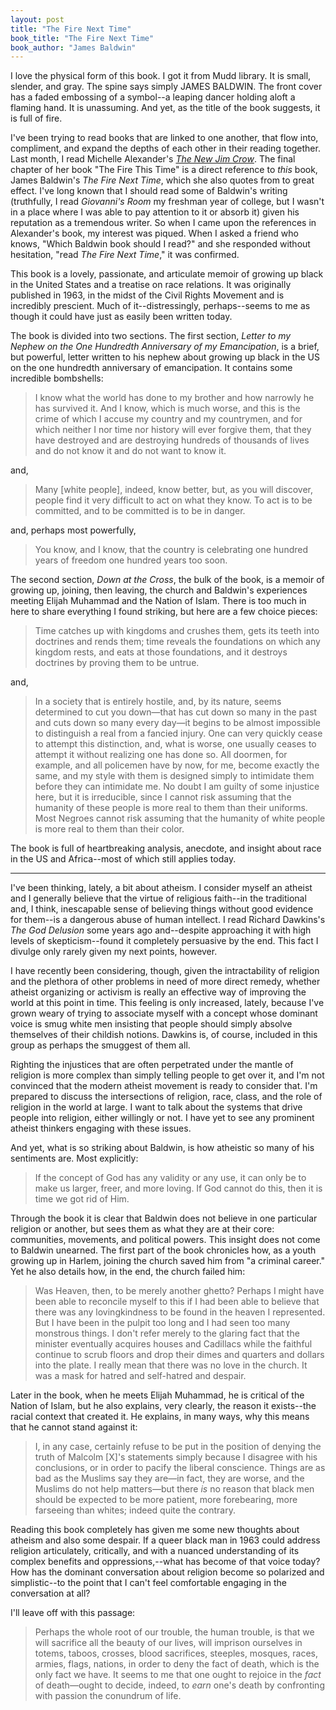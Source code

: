```yaml
---
layout: post
title: "The Fire Next Time"
book_title: "The Fire Next Time"
book_author: "James Baldwin"
---
```


I love the physical form of this book. I got it from Mudd library. It is small, slender, and gray. The spine says simply JAMES BALDWIN. The front cover has a faded embossing of a symbol--a leaping dancer holding aloft a flaming hand. It is unassuming. And yet, as the title of the book suggests, it is full of fire.

I've been trying to read books that are linked to one another, that flow into, compliment, and expand the depths of each other in their reading together. Last month, I read Michelle Alexander's *[The New Jim Crow](http://books.whimsicaliti.es/reflections/2013/02/03/the-new-jim-crow.html)*. The final chapter of her book "The Fire This Time" is a direct reference to *this* book, James Baldwin's *The Fire Next Time*, which she also quotes from to great effect. I've long known that I should read some of Baldwin's writing (truthfully, I read *Giovanni's Room* my freshman year of college, but I wasn't in a place where I was able to pay attention to it or absorb it) given his reputation as a tremendous writer. So when I came upon the references in Alexander's book, my interest was piqued. When I asked a friend who knows, "Which Baldwin book should I read?" and she responded without hesitation, "read *The Fire Next Time*," it was confirmed.

This book is a lovely, passionate, and articulate memoir of growing up black in the United States and a treatise on race relations. It was originally published in 1963, in the midst of the Civil Rights Movement and is incredibly prescient. Much of it--distressingly, perhaps--seems to me as though it could have just as easily been written today.

The book is divided into two sections. The first section, *Letter to my Nephew on the One Hundredth Anniversary of my Emancipation*, is a brief, but powerful, letter written to his nephew about growing up black in the US on the one hundredth anniversary of emancipation. It contains some incredible bombshells:

> I know what the world has done to my brother and how narrowly he has survived it. And I know, which is much worse, and this is the crime of which I accuse my country and my countrymen, and for which neither I nor time nor history will ever forgive them, that they have destroyed and are destroying hundreds of thousands of lives and do not know it and do not want to know it.

and,

> Many \[white people\], indeed, know better, but, as you will discover, people find it very difficult to act on what they know. To act is to be committed, and to be committed is to be in danger.

and, perhaps most powerfully,

> You know, and I know, that the country is celebrating one hundred years of freedom one hundred years too soon.

The second section, *Down at the Cross*, the bulk of the book, is a memoir of growing up, joining, then leaving, the church and Baldwin's experiences meeting Elijah Muhammad and the Nation of Islam. There is too much in here to share everything I found striking, but here are a few choice pieces:

> Time catches up with kingdoms and crushes them, gets its teeth into doctrines and rends them; time reveals the foundations on which any kingdom rests, and eats at those foundations, and it destroys doctrines by proving them to be untrue.

and,

> In a society that is entirely hostile, and, by its nature, seems determined to cut you down—that has cut down so many in the past and cuts down so many every day—it begins to be almost impossible to distinguish a real from a fancied injury. One can very quickly cease to attempt this distinction, and, what is worse, one usually ceases to attempt it without realizing one has done so. All doormen, for example, and all policemen have by now, for me, become exactly the same, and my style with them is designed simply to intimidate them before they can intimidate me. No doubt I am guilty of some injustice here, but it is irreducible, since I cannot risk assuming that the humanity of these people is more real to them than their uniforms. Most Negroes cannot risk assuming that the humanity of white people is more real to them than their color.

The book is full of heartbreaking analysis, anecdote, and insight about race in the US and Africa--most of which still applies today.

* * *

I've been thinking, lately, a bit about atheism. I consider myself an atheist and I generally believe that the virtue of religious faith--in the traditional and, I think, inescapable sense of believing things without good evidence for them--is a dangerous abuse of human intellect. I read Richard Dawkins's *The God Delusion* some years ago and--despite approaching it with high levels of skepticism--found it completely persuasive by the end. This fact I divulge only rarely given my next points, however.

I have recently been considering, though, given the intractability of religion and the plethora of other problems in need of more direct remedy, whether atheist organizing or activism is really an effective way of improving the world at this point in time. This feeling is only increased, lately, because I've grown weary of trying to associate myself with a concept whose dominant voice is smug white men insisting that people should simply absolve themselves of their childish notions. Dawkins is, of course, included in this group as perhaps the smuggest of them all.

Righting the injustices that are often perpetrated under the mantle of religion is more complex than simply telling people to get over it, and I'm not convinced that the modern atheist movement is ready to consider that. I'm prepared to discuss the intersections of religion, race, class, and the role of religion in the world at large. I want to talk about the systems that drive people into religion, either willingly or not. I have yet to see any prominent atheist thinkers engaging with these issues.

And yet, what is so striking about Baldwin, is how atheistic so many of his sentiments are. Most explicitly:

> If the concept of God has any validity or any use, it can only be to make us larger, freer, and more loving. If God cannot do this, then it is time we got rid of Him.

Through the book it is clear that Baldwin does not believe in one particular religion or another, but sees them as what they are at their core: communities, movements, and political powers. This insight does not come to Baldwin unearned. The first part of the book chronicles how, as a youth growing up in Harlem, joining the church saved him from "a criminal career." Yet he also details how, in the end, the church failed him:

> Was Heaven, then, to be merely another ghetto? Perhaps I might have been able to reconcile myself to this if I had been able to believe that there was any lovingkindness to be found in the heaven I represented. But I have been in the pulpit too long and I had seen too many monstrous things. I don't refer merely to the glaring fact that the minister eventually acquires houses and Cadillacs while the faithful continue to scrub floors and drop their dimes and quarters and dollars into the plate. I really mean that there was no love in the church. It was a mask for hatred and self-hatred and despair.

Later in the book, when he meets Elijah Muhammad, he is critical of the Nation of Islam, but he also explains, very clearly, the reason it exists--the racial context that created it. He explains, in many ways, why this means that he cannot stand against it:

> I, in any case, certainly refuse to be put in the position of denying the truth of Malcolm \[X\]'s statements simply because I disagree with his conclusions, or in order to pacify the liberal conscience. Things are as bad as the Muslims say they are—in fact, they are worse, and the Muslims do not help matters—but there *is* no reason that black men should be expected to be more patient, more forebearing, more farseeing than whites; indeed quite the contrary.

Reading this book completely has given me some new thoughts about atheism and also some despair. If a queer black man in 1963 could address religion articulately, critically, and with a nuanced understanding of its complex benefits and oppressions,--what has become of that voice today? How has the dominant conversation about religion become so polarized and simplistic--to the point that I can't feel comfortable engaging in the conversation at all?

I'll leave off with this passage:

> Perhaps the whole root of our trouble, the human trouble, is that we will sacrifice all the beauty of our lives, will imprison ourselves in totems, taboos, crosses, blood sacrifices, steeples, mosques, races, armies, flags, nations, in order to deny the fact of death, which is the only fact we have. It seems to me that one ought to rejoice in the *fact* of death—ought to decide, indeed, to *earn* one's death by confronting with passion the conundrum of life.